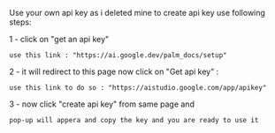 Use your own api key as i deleted mine to create api key use following steps:

1 - click on "get an api key"

    use this link : "https://ai.google.dev/palm_docs/setup"

2 - it will redirect to this page now click on "Get api key" :

    use this link to do so : "https://aistudio.google.com/app/apikey"

3 - now click "create api key" from same page 
    and 
    
    pop-up will appera and copy the key and you are ready to use it
